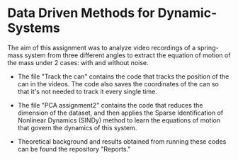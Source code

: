# Data Driven Methods for Dynamic-Systems
The aim of this assignment was to analyze video recordings of a spring-mass system from three different angles to extract the equation of motion of the mass under 2 cases: with and without noise.

- The file "Track the can" contains the code that tracks the position of the can in the videos. The code also saves the coordinates of the can so that it's not needed to track it every single time. 

- The file "PCA assignment2" contains the code that reduces the dimension of the dataset, and then applies the Sparse Identification of Nonlinear Dynamics (SINDy) method to learn the equations of motion that govern the dynamics of this system. 

- Theoretical background and results obtained from running these codes can be found the repository "Reports."
